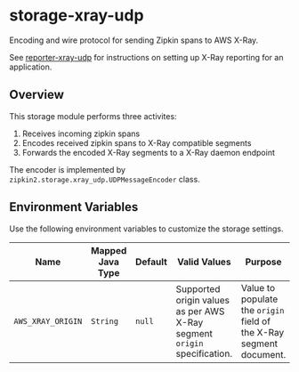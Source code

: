 # storage-xray-udp

Encoding and wire protocol for sending Zipkin spans to AWS X-Ray.

See [reporter-xray-udp](../reporter-xray-udp) for instructions on setting up
X-Ray reporting for an application.

## Overview
This storage module performs three activites:
 1. Receives incoming zipkin spans
 2. Encodes received zipkin spans to X-Ray compatible segments
 3. Forwards the encoded X-Ray segments to a X-Ray daemon endpoint

The encoder is implemented by `zipkin2.storage.xray_udp.UDPMessageEncoder` class.

## Environment Variables
Use the following environment variables to customize the storage settings.

| Name | Mapped Java Type | Default | Valid Values | Purpose |
|------|------------------|---------|--------------|---------|
| `AWS_XRAY_ORIGIN` | `String` | `null` | Supported origin values as per AWS X-Ray segment `origin` specification. | Value to populate the `origin` field of the X-Ray segment document. |